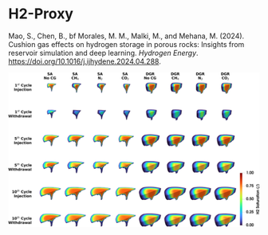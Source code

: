 # H2-Proxy

Mao, S., Chen, B., bf Morales, M. M., Malki, M., and Mehana, M. (2024). Cushion gas effects on hydrogen storage in porous rocks: Insights from reservoir simulation and deep learning. <em>Hydrogen Energy</em>. https://doi.org/10.1016/j.ijhydene.2024.04.288.

<p align="center">
  <img src="https://github.com/misaelmmorales/H2-Proxy/blob/main/cushion/cushion.jpg" width="1000"/>
</p>


<!-- 
proxy modeling for subsurface H2 storage

256x256x1 SGEMS params: 
(Max, Med, Min) = (100, 50, 25)
(Nugget, Contrib) = (0.01, 0.3)

To-Do:
1) Create (500) 256x256x1 {Kx, $\phi$} Gaussian Fields -> kx from SGEMS, $\phi$ from KZ
2) Create (500) 256x256x1 {Kx, $\phi$} Fluvial fields -> from [MLTrainingImages](https://github.com/misaelmmorales/MLTrainingImages) (slice 2D)
3) Upload individual realizations, col=idx | row=jdx

TensorFlow GPU setup:
Go into Anaconda Navigator and edit condarc settings to include http and https proxy setting
- conda deactivate
- conda create -n deep
- conda install -c conda-forge cudatoolkit=11.2 cudnn=8.1.0
- pip install --proxy http://proxyout.lanl.gov:8080 tensorflow

https://machinelearningmastery.com/develop-your-first-neural-network-with-pytorch-step-by-step/
https://medium.com/swlh/training-deep-neural-networks-on-a-gpu-with-pytorch-11079d89805
https://appsilon.com/visualize-pytorch-neural-networks/
-->

